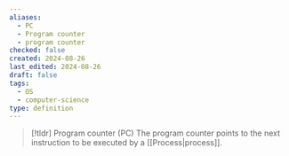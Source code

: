 ```yaml
---
aliases:
  - PC
  - Program counter
  - program counter
checked: false
created: 2024-08-26
last_edited: 2024-08-26
draft: false
tags:
  - OS
  - computer-science
type: definition
---
```

>[!tldr] Program counter (PC)
>The program counter points to the next instruction to be executed by a [[Process|process]].

